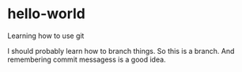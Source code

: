# hello-world
Learning how to use git

I should probably learn how to branch things. So this is a branch.
And remembering commit messagess is a good idea.
